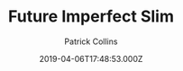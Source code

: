 ---
title: Future Imperfect Slim
github: https://github.com/pacollins/hugo-future-imperfect-slim
demo: https://themes.gohugo.io/theme/hugo-future-imperfect-slim/
author: Patrick Collins
ssg:
  - Hugo
cms:
  - No Cms
date: 2019-04-06T17:48:53.000Z
description: Multilingual Blogging Theme for Hugo
stale: false
---
